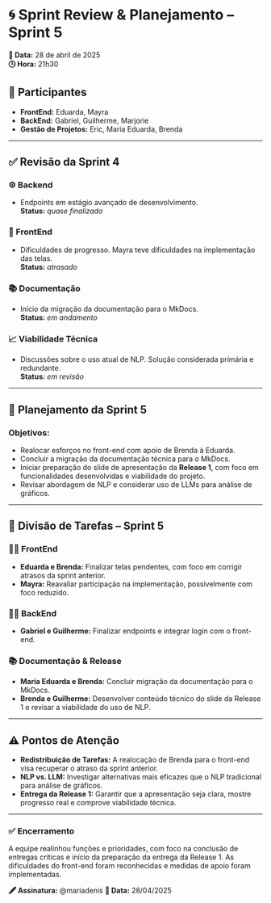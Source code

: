 # 🌀 Sprint Review & Planejamento – Sprint 5

**📅 Data:** 28 de abril de 2025  
**🕒 Hora:** 21h30  

## 👥 Participantes
- **FrontEnd:** Eduarda, Mayra
- **BackEnd:** Gabriel, Guilherme, Marjorie  
- **Gestão de Projetos:** Eric, Maria Eduarda, Brenda 

---

## ✅ Revisão da Sprint 4

### ⚙️ Backend
- Endpoints em estágio avançado de desenvolvimento.  
  **Status:** _quase finalizado_

### 🎨 FrontEnd
- Dificuldades de progresso. Mayra teve dificuldades na implementação das telas.  
  **Status:** _atrasado_

### 📚 Documentação
- Início da migração da documentação para o MkDocs.  
  **Status:** _em andamento_

### 📈 Viabilidade Técnica
- Discussões sobre o uso atual de NLP. Solução considerada primária e redundante.  
  **Status:** _em revisão_

---

## 🎯 Planejamento da Sprint 5

### Objetivos:
- Realocar esforços no front-end com apoio de Brenda à Eduarda.
- Concluir a migração da documentação técnica para o MkDocs.
- Iniciar preparação do slide de apresentação da **Release 1**, com foco em funcionalidades desenvolvidas e viabilidade do projeto.
- Revisar abordagem de NLP e considerar uso de LLMs para análise de gráficos.

---

## 🧩 Divisão de Tarefas – Sprint 5

### 👩‍🎨 FrontEnd
- **Eduarda e Brenda:** Finalizar telas pendentes, com foco em corrigir atrasos da sprint anterior.
- **Mayra:** Reavaliar participação na implementação, possivelmente com foco reduzido.

### 👨‍💻 BackEnd
- **Gabriel e Guilherme:** Finalizar endpoints e integrar login com o front-end.

### 📚 Documentação & Release
- **Maria Eduarda e Brenda:** Concluir migração da documentação para o MkDocs.
- **Brenda e Guilherme:** Desenvolver conteúdo técnico do slide da Release 1 e revisar a viabilidade do uso de NLP.

---

## ⚠️ Pontos de Atenção

- **Redistribuição de Tarefas:** A realocação de Brenda para o front-end visa recuperar o atraso da sprint anterior.
- **NLP vs. LLM:** Investigar alternativas mais eficazes que o NLP tradicional para análise de gráficos.
- **Entrega da Release 1:** Garantir que a apresentação seja clara, mostre progresso real e comprove viabilidade técnica.

---

### ✅ Encerramento
A equipe realinhou funções e prioridades, com foco na conclusão de entregas críticas e início da preparação da entrega da Release 1. As dificuldades do front-end foram reconhecidas e medidas de apoio foram implementadas.

**🖋 Assinatura:** @mariadenis
**📆 Data:** 28/04/2025

